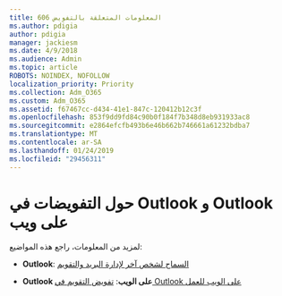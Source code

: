```yaml
---
title: 606 المعلومات المتعلقة بالتفويض
ms.author: pdigia
author: pdigia
manager: jackiesm
ms.date: 4/9/2018
ms.audience: Admin
ms.topic: article
ROBOTS: NOINDEX, NOFOLLOW
localization_priority: Priority
ms.collection: Adm_O365
ms.custom: Adm_O365
ms.assetid: f67467cc-d434-41e1-847c-120412b12c3f
ms.openlocfilehash: 853f9dd9fd84c90b0f184f7b348d8eb931933ac8
ms.sourcegitcommit: e2864efcfb493b6e46b662b746661a61232bdba7
ms.translationtype: MT
ms.contentlocale: ar-SA
ms.lasthandoff: 01/24/2019
ms.locfileid: "29456311"
---
```

# <a name="about-delegates-in-outlook-and-outlook-on-the-web"></a>حول التفويضات في Outlook و Outlook على ويب

لمزيد من المعلومات، راجع هذه المواضيع:
  
- **Outlook**: [السماح لشخص آخر لإدارة البريد والتقويم](https://support.office.com/article/41C40C04-3BD1-4D22-963A-28EAFEC25926)
    
- **Outlook على الويب**: [تفويض التقويم في Outlook على الويب للعمل](https://support.office.com/article/532e6410-ee80-42b5-9b1b-a09345ccef1b)
    

